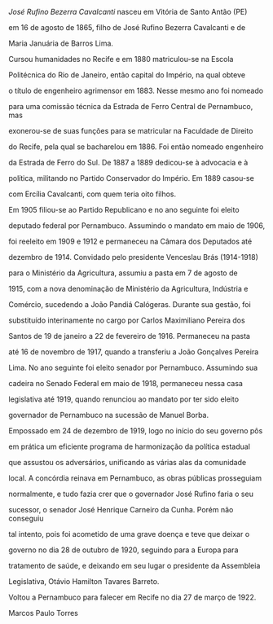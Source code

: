 

*José Rufino Bezerra Cavalcanti* nasceu em Vitória de Santo Antão (PE)

em 16 de agosto de 1865, filho de José Rufino Bezerra Cavalcanti e de

Maria Januária de Barros Lima.



Cursou humanidades no Recife e em 1880 matriculou-se na Escola

Politécnica do Rio de Janeiro, então capital do Império, na qual obteve

o título de engenheiro agrimensor em 1883. Nesse mesmo ano foi nomeado

para uma comissão técnica da Estrada de Ferro Central de Pernambuco, mas

exonerou-se de suas funções para se matricular na Faculdade de Direito

do Recife, pela qual se bacharelou em 1886. Foi então nomeado engenheiro

da Estrada de Ferro do Sul. De 1887 a 1889 dedicou-se à advocacia e à

política, militando no Partido Conservador do Império. Em 1889 casou-se

com Ercília Cavalcanti, com quem teria oito filhos.



Em 1905 filiou-se ao Partido Republicano e no ano seguinte foi eleito

deputado federal por Pernambuco. Assumindo o mandato em maio de 1906,

foi reeleito em 1909 e 1912 e permaneceu na Câmara dos Deputados até

dezembro de 1914. Convidado pelo presidente Venceslau Brás (1914-1918)

para o Ministério da Agricultura, assumiu a pasta em 7 de agosto de

1915, com a nova denominação de Ministério da Agricultura, Indústria e

Comércio, sucedendo a João Pandiá Calógeras. Durante sua gestão, foi

substituído interinamente no cargo por Carlos Maximiliano Pereira dos

Santos de 19 de janeiro a 22 de fevereiro de 1916. Permaneceu na pasta

até 16 de novembro de 1917, quando a transferiu a João Gonçalves Pereira

Lima. No ano seguinte foi eleito senador por Pernambuco. Assumindo sua

cadeira no Senado Federal em maio de 1918, permaneceu nessa casa

legislativa até 1919, quando renunciou ao mandato por ter sido eleito

governador de Pernambuco na sucessão de Manuel Borba.



Empossado em 24 de dezembro de 1919, logo no início do seu governo pôs

em prática um eficiente programa de harmonização da política estadual

que assustou os adversários, unificando as várias alas da comunidade

local. A concórdia reinava em Pernambuco, as obras públicas prosseguiam

normalmente, e tudo fazia crer que o governador José Rufino faria o seu

sucessor, o senador José Henrique Carneiro da Cunha. Porém não conseguiu

tal intento, pois foi acometido de uma grave doença e teve que deixar o

governo no dia 28 de outubro de 1920, seguindo para a Europa para

tratamento de saúde, e deixando em seu lugar o presidente da Assembleia

Legislativa, Otávio Hamilton Tavares Barreto.



Voltou a Pernambuco para falecer em Recife no dia 27 de março de 1922.



Marcos Paulo Torres



